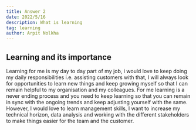 ```yaml
---
title: Answer 2
date: 2022/5/16
description: What is learning
tag: learning
author: Arpit Nolkha
---
```


## Learning and its importance
Learning for me is my day to day part of my job, i would love to keep doing my daily responsibilities i.e. assisting customers with that, I will always look for opportunities to learn new things and keep growing myself so that I can remain helpful to my organisation and my colleagues. For me learning is a never ending process and you need to keep learning so that you can remain in sync with the ongoing trends and keep adjusting yourself with the same.
However, I would love to learn management skills, I want to increase my technical horizon, data analysis and working with the different stakeholders to make things easier for the team and the customer.
